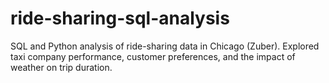 # ride-sharing-sql-analysis
SQL and Python analysis of ride-sharing data in Chicago (Zuber). Explored taxi company performance, customer preferences, and the impact of weather on trip duration.
